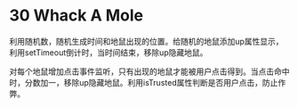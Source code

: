 # 30 Whack A Mole

利用随机数，随机生成时间和地鼠出现的位置。给随机的地鼠添加up属性显示，利用setTimeout倒计时，当时间结束，移除up隐藏地鼠。

对每个地鼠增加点击事件监听，只有出现的地鼠才能被用户点击得到。当点击命中时，分数加一，移除up隐藏地鼠。利用isTrusted属性判断是否用户点击，防止作弊。